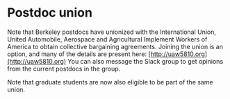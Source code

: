 # Postdoc union

Note that Berkeley postdocs have unionized with the International Union, United Automobile, Aerospace and Agricultural Implement Workers of America to obtain collective bargaining agreements. Joining the union is an option, and many of the details are present here: [http://uaw5810.org](http://uaw5810.org) You can also message the Slack group to get opinions from the current postdocs in the group.

Note that graduate students are now also eligible to be part of the same union.

